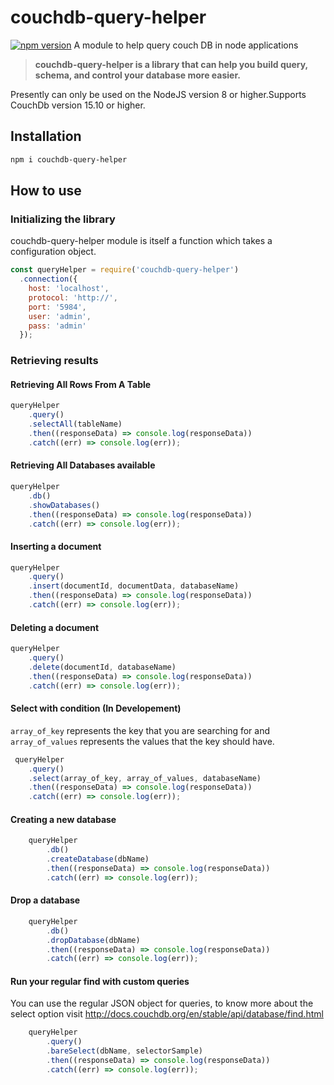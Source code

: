 # couchdb-query-helper
[![npm version](https://img.shields.io/badge/npm-v1.1.2-green)](https://npmjs.org/package/couchdb-query-helper)
A module to help query couch DB in node applications
> **couchdb-query-helper is a library that can help you build query, schema, and control your database more easier.**

Presently can only be used on the NodeJS version 8 or higher.Supports CouchDb version 15.10 or higher.


## Installation
```sh
npm i couchdb-query-helper
```
## How to use
### Initializing the library
couchdb-query-helper module is itself a function which takes a configuration object.
```js
const queryHelper = require('couchdb-query-helper')
  .connection({
    host: 'localhost',
    protocol: 'http://',
    port: '5984',
    user: 'admin',
    pass: 'admin'
  });
```
### Retrieving results
#### Retrieving All Rows From A Table
```js
queryHelper
    .query()
    .selectAll(tableName)
    .then((responseData) => console.log(responseData))
    .catch((err) => console.log(err));
```
#### Retrieving All Databases available
```js
queryHelper
    .db()
    .showDatabases()
    .then((responseData) => console.log(responseData))
    .catch((err) => console.log(err));
```
#### Inserting a document
```js
queryHelper
    .query()
    .insert(documentId, documentData, databaseName)
    .then((responseData) => console.log(responseData)) 
    .catch((err) => console.log(err));
```
#### Deleting a document
```js
queryHelper
    .query()
    .delete(documentId, databaseName)
    .then((responseData) => console.log(responseData)) 
    .catch((err) => console.log(err));
```
#### Select with condition (In Developement)
```array_of_key``` represents the key that you are searching for and ```array_of_values``` represents the values that the key should have.

```js
 queryHelper
    .query()
    .select(array_of_key, array_of_values, databaseName)
    .then((responseData) => console.log(responseData)) 
    .catch((err) => console.log(err));
```

#### Creating a new database
```js
    queryHelper
        .db()
        .createDatabase(dbName)
        .then((responseData) => console.log(responseData)) 
        .catch((err) => console.log(err));
```
#### Drop a database
```js
    queryHelper
        .db()
        .dropDatabase(dbName)
        .then((responseData) => console.log(responseData)) 
        .catch((err) => console.log(err));
```
#### Run your regular find with custom queries
You can use the regular JSON object for queries, to know more about the select option visit http://docs.couchdb.org/en/stable/api/database/find.html

```js
    queryHelper
        .query()
        .bareSelect(dbName, selectorSample)
        .then((responseData) => console.log(responseData)) 
        .catch((err) => console.log(err));
```

